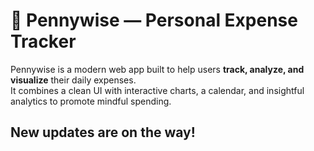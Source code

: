 # 💸 Pennywise — Personal Expense Tracker

Pennywise is a modern web app built to help users **track, analyze, and visualize** their daily expenses.  
It combines a clean UI with interactive charts, a calendar, and insightful analytics to promote mindful spending.

## New updates are on the way!
